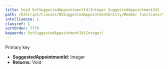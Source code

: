 ```yaml
---
title: Void SetSuggestedAppointmentId(Integer SuggestedAppointmentId)
path: /EJScript/Classes/NSSuggestedAppointmentEntity/Member functions/Void SetSuggestedAppointmentId(Integer p_0)
intellisense: 1
classref: 1
sortOrder: 7779
keywords: SetSuggestedAppointmentId(Integer)
---
```



Primary key



* **SuggestedAppointmentId:** Integer
* **Returns:** Void


